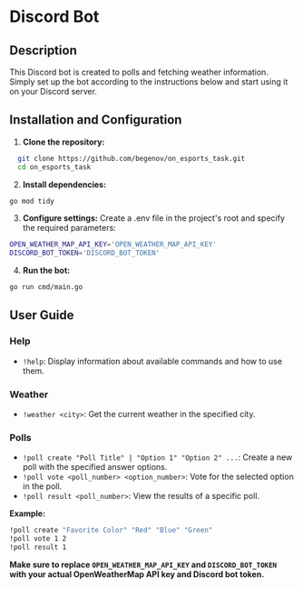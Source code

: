 # Discord Bot

## Description
This Discord bot is created to polls and fetching weather information. Simply set up the bot according to the instructions below and start using it on your Discord server.

## Installation and Configuration

1. **Clone the repository:**

 ```bash
   git clone https://github.com/begenov/on_esports_task.git
   cd on_esports_task
```

2. **Install dependencies:**
```bash
go mod tidy
```

3. **Configure settings:**
Create a .env file in the project's root and specify the required parameters:

```bash
OPEN_WEATHER_MAP_API_KEY='OPEN_WEATHER_MAP_API_KEY'
DISCORD_BOT_TOKEN='DISCORD_BOT_TOKEN'
```

4. **Run the bot:**

```bash
go run cmd/main.go
```

## User Guide

### Help

- `!help`: Display information about available commands and how to use them.

### Weather

- `!weather <city>`: Get the current weather in the specified city.

### Polls

- `!poll create "Poll Title" | "Option 1" "Option 2" ...`: Create a new poll with the specified answer options.
- `!poll vote <poll_number> <option_number>`: Vote for the selected option in the poll.
- `!poll result <poll_number>`: View the results of a specific poll.

**Example:**
```bash
!poll create "Favorite Color" "Red" "Blue" "Green"
!poll vote 1 2
!poll result 1
```

**Make sure to replace `OPEN_WEATHER_MAP_API_KEY` and `DISCORD_BOT_TOKEN` with your actual OpenWeatherMap API key and Discord bot token.**
